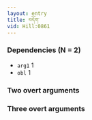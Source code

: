 ```yaml
---
layout: entry
title: བདོག་
vid: Hill:0861
---
```

### Dependencies (N = 2)
* `arg1` 1
* `obl` 1


### Two overt arguments


### Three overt arguments
